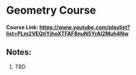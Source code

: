 # Geometry Course
#### Course Link: https://www.youtube.com/playlist?list=PLm2VEQtiYjhoXTFAF8nuN5YrAl2Muh4Nw
## Notes:
1. TBD
